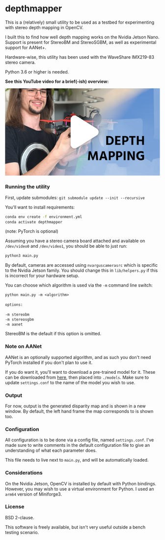# depthmapper

This is a (relatively) small utility to be used as a testbed for experimenting with stereo depth mapping in OpenCV.

I built this to find how well depth mapping works on the Nvidia Jetson Nano. Support is present for StereoBM and StereoSGBM, as well as experimental support for AANet+. 

Hardware-wise, this utility has been used with the WaveShare IMX219-83 stereo camera.

Python 3.6 or higher is needed.

**See this YouTube video for a brief(-ish) overview:** 

[![Stereo depth mapping with OpenCV and Jetson Nano | DIY drone pt. 2](https://github.com/Matchstic/depthmapper/raw/main/.assets/yt.png)](https://youtu.be/_fH4SPhKpPM)


### Running the utility

First, update submodules: `git submodule update --init --recursive`

You'll want to install requirements: 

```bash
conda env create -f environment.yml
conda activate depthmapper
```

(note: PyTorch is optional)

Assuming you have a stereo camera board attached and available on `/dev/video0` and `/dev/video1`, you should be able to just run:

```bash
python3 main.py
```

By default, cameras are accessed using `nvarguscamerasrc` which is specific to the Nvidia Jetson family. You should change this in `lib/helpers.py` if this is incorrect for your hardware setup.

You can choose which algorithm is used via the `-m` command line switch:

```
python main.py -m <algorithm>

options:

-m stereobm
-m stereosgbm
-m aanet
```

StereoBM is the default if this option is omitted.

### Note on AANet

AANet is an optionally supported algorithm, and as such you don't need PyTorch installed if you don't plan to use it.

If you do want it, you'll want to download a pre-trained model for it. These can be downloaded from [here](https://github.com/haofeixu/aanet/blob/master/MODEL_ZOO.md), then placed into `./models`. Make sure to update `settings.conf` to the name of the model you wish to use.

### Output 

For now, output is the generated disparity map and is shown in a new window. By default, the left hand frame the map corresponds to is shown too.

### Configuration

All configuration is to be done via a config file, named `settings.conf`. I've made sure to write comments in the default configuration file to give an understanding of what each parameter does.

This file needs to live next to `main.py`, and will be automatically loaded.

### Considerations

On the Nvidia Jetson, OpenCV is installed by default with Python bindings. However, you may wish to use a virtual environment for Python. I used an `arm64` version of Miniforge3.

### License

BSD 2-clause.

This software is freely available, but isn't very useful outside a bench testing scenario.
